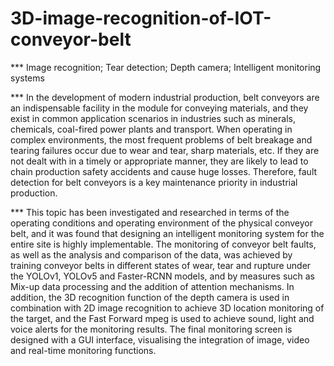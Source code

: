 # 3D-image-recognition-of-IOT-conveyor-belt

*** Image recognition; Tear detection; Depth camera; Intelligent monitoring systems

*** In the development of modern industrial production, belt conveyors are an indispensable facility in the module for conveying materials, and they exist in common application scenarios in industries such as minerals, chemicals, coal-fired power plants and transport. When operating in complex environments, the most frequent problems of belt breakage and tearing failures occur due to wear and tear, sharp materials, etc. If they are not dealt with in a timely or appropriate manner, they are likely to lead to chain production safety accidents and cause huge losses. Therefore, fault detection for belt conveyors is a key maintenance priority in industrial production.

*** This topic has been investigated and researched in terms of the operating conditions and operating environment of the physical conveyor belt, and it was found that designing an intelligent monitoring system for the entire site is highly implementable. The monitoring of conveyor belt faults, as well as the analysis and comparison of the data, was achieved by training conveyor belts in different states of wear, tear and rupture under the YOLOv1, YOLOv5 and Faster-RCNN models, and by measures such as Mix-up data processing and the addition of attention mechanisms. In addition, the 3D recognition function of the depth camera is used in combination with 2D image recognition to achieve 3D location monitoring of the target, and the Fast Forward mpeg is used to achieve sound, light and voice alerts for the monitoring results. The final monitoring screen is designed with a GUI interface, visualising the integration of image, video and real-time monitoring functions.
